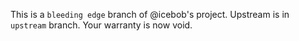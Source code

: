 This is a `bleeding edge` branch of @icebob's project. Upstream is in `upstream` branch. Your warranty is now void.

